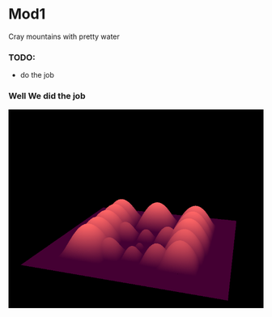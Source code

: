 # Mod1 #

Cray mountains with pretty water


### TODO: ###

* do the job

### Well We did the job ###

<HTML>
   <a href="https://www.youtube.com/watch?v=dm73BJLzKcg"><img src="./surface_overview.png" alt="cat"> </a>
</HTML>
